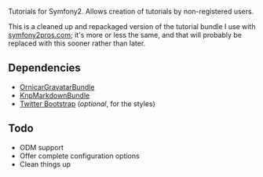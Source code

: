 Tutorials for Symfony2. Allows creation of tutorials by non-registered users.

This is a cleaned up and repackaged version of the tutorial bundle I use with [symfony2pros.com](https://github.com/Symfony2Pros/symfony2pros.com); it's more or less the same, and that will probably be replaced with this sooner rather than later.

## Dependencies

* [OrnicarGravatarBundle](https://github.com/ornicar/GravatarBundle)
* [KnpMarkdownBundle](https://github.com/knplabs/KnpMarkdownBundle)
* [Twitter Bootstrap](http://twitter.github.com/bootstrap/) (_optional_, for the styles)

## Todo

* ODM support
* Offer complete configuration options
* Clean things up